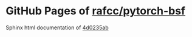 GitHub Pages of [rafcc/pytorch-bsf](https://github.com/rafcc/pytorch-bsf.git)
===
Sphinx html documentation of [4d0235ab](https://github.com/rafcc/pytorch-bsf/tree/4d0235ab10d77bdd5594fd4e75b1679e358f7ac9)
